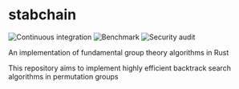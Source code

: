 # stabchain
![Continuous integration](https://github.com/WizardOfMenlo/stabchain/workflows/Continuous%20integration/badge.svg)
![Benchmark](https://github.com/WizardOfMenlo/stabchain/workflows/Benchmark/badge.svg)
![Security audit](https://github.com/WizardOfMenlo/stabchain/workflows/Security%20audit/badge.svg)   

An implementation of fundamental group theory algorithms in Rust

This repository aims to implement highly efficient backtrack search algorithms in permutation groups
